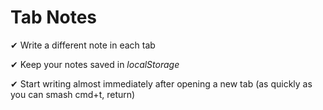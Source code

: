 # Tab Notes

✔ Write a different note in each tab

✔ Keep your notes saved in _localStorage_

✔ Start writing almost immediately after opening a new tab (as quickly as you can smash cmd+t, return)
